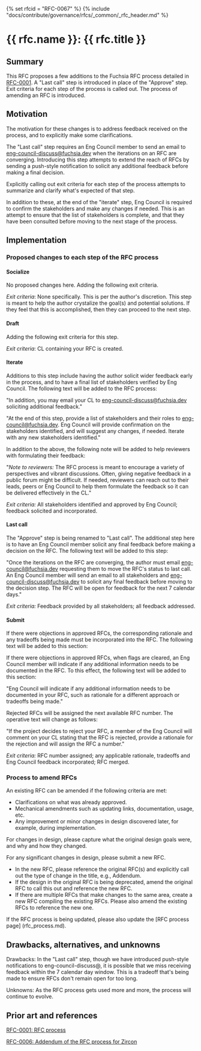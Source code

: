{% set rfcid = "RFC-0067" %}
{% include "docs/contribute/governance/rfcs/_common/_rfc_header.md" %}
# {{ rfc.name }}: {{ rfc.title }}
<!-- SET the `rfcid` VAR ABOVE. DO NOT EDIT ANYTHING ELSE ABOVE THIS LINE. -->

## Summary

This RFC proposes a few additions to the Fuchsia RFC process detailed in
[RFC-0001](0001_rfc_process.md). A "Last call" step is introduced in place of
the "Approve" step. Exit criteria for each step of the process is called out.
The process of amending an RFC is introduced.


## Motivation

The motivation for these changes is to address feedback received on the process,
and to explicitly make some clarifications.

The "Last call" step requires an Eng Council member to send an email to
eng-council-discuss@fuchsia.dev when the iterations on an RFC are converging.
Introducing this step attempts to extend the reach of RFCs by sending a push-style
notification to solicit any additional feedback before making a final decision.

Explicitly calling out exit criteria for each step of the process attempts to
summarize and clarify what's expected of that step.

In addition to these, at the end of the "iterate" step, Eng Council is required
to confirm the stakeholders and make any changes if needed. This is an attempt
to ensure that the list of stakeholders is complete, and that they have been
consulted before moving to the next stage of the process.


## Implementation

### Proposed changes to each step of the RFC process

#### Socialize

No proposed changes here. Adding the following exit criteria.

*Exit criteria*: None specifically. This is per the author's discretion.
This step is meant to help the author crystalize the goal(s) and potential solutions.
If they feel that this is accomplished, then they can proceed to the next step.

#### Draft

Adding the following exit criteria for this step.

*Exit criteria*: CL containing your RFC is created.

#### Iterate

Additions to this step include having the author solicit wider feedback early in
the process, and to have a final list of stakeholders verified by Eng Council.
The following text will be added to the RFC process:

"In addition, you may email your CL to eng-council-discuss@fuchsia.dev
soliciting additional feedback."

"At the end of this step, provide a list of stakeholders and their roles to
eng-council@fuchsia.dev. Eng Council will provide confirmation on the stakeholders
identified, and will suggest any changes, if needed. Iterate with any new
stakeholders identified."

In addition to the above, the following note will be added to help reviewers
with formulating their feedback:

"*Note to reviewers:* The RFC process is meant to encourage a variety of
perspectives and vibrant discussions. Often, giving negative feedback in a public
forum might be difficult. If needed, reviewers can reach out to their leads,
peers or Eng Council to help them formulate the feedback so it can be delivered
effectively in the CL."

*Exit criteria:* All stakeholders identified and approved by Eng Council; feedback
solicited and incorporated.

#### Last call

The "Approve" step is being renamed to "Last call". The additional step here
is to have an Eng Council member solicit any final feedback before making a decision
on the RFC. The following text will be added to this step:

"Once the iterations on the RFC are converging, the author must email
eng-council@fuchsia.dev requesting them to move the RFC's status to last call.
An Eng Council member will send an email to all stakeholders and
eng-council-discuss@fuchsia.dev to solicit any final feedback before moving to
the decision step. The RFC will be open for feedback for the next 7 calendar days."

*Exit criteria:* Feedback provided by all stakeholders; all feedback addressed.

#### Submit

If there were objections in approved RFCs, the corresponding rationale and any
tradeoffs being made must be incorporated into the RFC. The following text will
be added to this section:

If there were objections in approved RFCs, when flags are cleared, an Eng Council
member will indicate if any additional information needs to be documented in the RFC.
To this effect, the following text will be added to this section:

"Eng Council will indicate if any additional information needs to be documented
in your RFC, such as rationale for a different approach or tradeoffs being made."

Rejected RFCs will be assigned the next available RFC number. The operative text
will change as follows:

"If the project decides to reject your RFC, a member of the Eng Council will
comment on your CL stating that the RFC is rejected, provide a rationale
for the rejection and will assign the RFC a number."

*Exit criteria:* RFC number assigned; any applicable rationale, tradeoffs and
Eng Council feedback incorporated; RFC merged.


### Process to amend RFCs

An existing RFC can be amended if the following criteria are met:

 * Clarifications on what was already approved.
 * Mechanical amendments such as updating links, documentation, usage, etc.
 * Any improvement or minor changes in design discovered later, for example,
 during implementation.

For changes in design, please capture what the original design goals were, and why
and how they changed.

For any significant changes in design, please submit a new RFC.

 * In the new RFC, please reference the original RFC(s) and explicitly call out the
 type of change in the title, e.g., Addendum.
 * If the design in the original RFC is being deprecated, amend the original RFC
  to call this out and reference the new RFC.
 * If there are multiple RFCs that make changes to the same area, create a new RFC
 compiling the existing RFCs. Please also amend the existing RFCs to reference the new one.

If the RFC process is being updated, please also update the [RFC process page]
(rfc_process.md).

## Drawbacks, alternatives, and unknowns

Drawbacks: In the "Last call" step, though we have introduced push-style notifications
to eng-council-discuss@, it is possible that we miss receiving feedback within the 7
calendar day window. This is a tradeoff that's being made to ensure RFCs don't
remain open for too long.

Unknowns: As the RFC process gets used more and more, the process will continue to evolve.

## Prior art and references

[RFC-0001: RFC process](0001_rfc_process.md)

[RFC-0006: Addendum of the RFC process for Zircon](0006_addendum_to_rfc_process_for_zircon.md)
